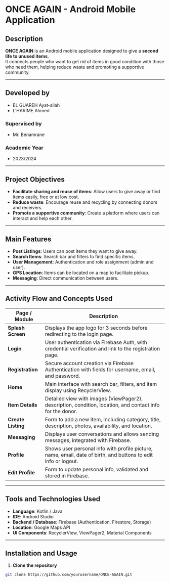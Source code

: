 # ONCE AGAIN - Android Mobile Application

## Description
**ONCE AGAIN** is an Android mobile application designed to give a **second life to unused items**.  
It connects people who want to get rid of items in good condition with those who need them, helping reduce waste and promoting a supportive community.

---

## Developed by
- EL GUAREH Ayat-allah  
- L’HARIME Ahmed  

### Supervised by
- Mr. Benamrane  

### Academic Year
- 2023/2024

---

## Project Objectives
- **Facilitate sharing and reuse of items**: Allow users to give away or find items easily, free or at low cost.  
- **Reduce waste**: Encourage reuse and recycling by connecting donors and receivers.  
- **Promote a supportive community**: Create a platform where users can interact and help each other.

---

## Main Features
- **Post Listings**: Users can post items they want to give away.  
- **Search Items**: Search bar and filters to find specific items.  
- **User Management**: Authentication and role assignment (admin and user).  
- **GPS Location**: Items can be located on a map to facilitate pickup.  
- **Messaging**: Direct communication between users.

---

## Activity Flow and Concepts Used

| Page / Module | Description |
|---------------|-------------|
| **Splash Screen** | Displays the app logo for 3 seconds before redirecting to the login page. |
| **Login** | User authentication via Firebase Auth, with credential verification and link to the registration page. |
| **Registration** | Secure account creation via Firebase Authentication with fields for username, email, and password. |
| **Home** | Main interface with search bar, filters, and item display using RecyclerView. |
| **Item Details** | Detailed view with images (ViewPager2), description, condition, location, and contact info for the donor. |
| **Create Listing** | Form to add a new item, including category, title, description, photos, availability, and location. |
| **Messaging** | Displays user conversations and allows sending messages, integrated with Firebase. |
| **Profile** | Shows user personal info with profile picture, name, email, date of birth, and buttons to edit info or logout. |
| **Edit Profile** | Form to update personal info, validated and stored in Firebase.

---

## Tools and Technologies Used
- **Language**: Kotlin / Java  
- **IDE**: Android Studio  
- **Backend / Database**: Firebase (Authentication, Firestore, Storage)  
- **Location**: Google Maps API  
- **UI Components**: RecyclerView, ViewPager2, Material Components  

---

## Installation and Usage
1. **Clone the repository**
```bash
git clone https://github.com/yourusername/ONCE-AGAIN.git
